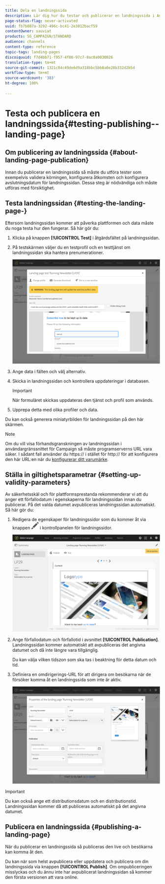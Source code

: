 ```yaml
---
title: Dela en landningssida
description: Lär dig hur du testar och publicerar en landningssida i Adobe Campaign.
page-status-flag: never-activated
uuid: fb7b087a-3292-496c-bc41-2e3012bacf59
contentOwner: sauviat
products: SG_CAMPAIGN/STANDARD
audience: channels
content-type: reference
topic-tags: landing-pages
discoiquuid: f7d4bb71-f957-4f86-97c7-8ac0a0030026
translation-type: tm+mt
source-git-commit: 1321c84c49de6d9a318bbc5bb8a0e28b332d2b5d
workflow-type: tm+mt
source-wordcount: '383'
ht-degree: 100%

---
```



# Testa och publicera en landningssida{#testing-publishing--landing-page}

## Om publicering av landningssida {#about-landing-page-publication}

Innan du publicerar en landningssida så måste du utföra tester som exempelvis validera körningen, konfigurera åtkomsten och konfigurera avslutningsdatum för landningssidan.  Dessa steg är nödvändiga och måste utföras med försiktighet.

## Testa landningssidan {#testing-the-landing-page-}

Eftersom landningssidan kommer att påverka plattformen och data måste du noga testa hur den fungerar.  Så här gör du:

1. Klicka på knappen **[!UICONTROL Test]** i åtgärdsfältet på landningssidan.
1. På testskärmen väljer du en testprofil och en testtjänst om landningssidan ska hantera prenumerationer.

   ![](assets/lp_test_2.png)

1. Ange data i fälten och välj alternativ.
1. Skicka in landningssidan och kontrollera uppdateringar i databasen.

   >[!IMPORTANT]
   >
   >När formuläret skickas uppdateras den tjänst och profil som används.

1. Upprepa detta med olika profiler och data.

Du kan också generera miniatyrbilden för landningssidan på den här skärmen.

>[!NOTE]
>
>Om du vill visa förhandsgranskningen av landningssidan i användargränssnittet för Campaign så måste programserverns URL vara säker.  I sådant fall använder du https:// i stället för http:// för att konfigurera den här URL:en när du [konfigurerar ditt varumärke](../../administration/using/branding.md#configuring-and-using-brands).

## Ställa in giltighetsparametrar {#setting-up-validity-parameters}

Av säkerhetsskäl och för plattformsprestanda rekommenderar vi att du anger ett förfallodatum i egenskaperna för landningssidan innan du publicerar. På det valda datumet avpubliceras landningssidan automatiskt.  Så här gör du:

1. Redigera de egenskaper för landningssidor som du kommer åt via knappen ![](assets/edit_darkgrey-24px.png) i kontrollpanelen för landningssidor.

   ![](assets/lp_edit_properties_button.png)

1. Ange förfallodatum och förfallotid i avsnittet **[!UICONTROL Publication]**. Landningssidan kommer automatiskt att avpubliceras det angivna datumet och då inte längre vara tillgänglig.

   Du kan välja vilken tidszon som ska tas i beaktning för detta datum och tid.

1. Definiera en omdirigerings-URL för att dirigera om besökarna när de försöker komma åt en landningssida som inte är aktiv.

   ![](assets/lp_settings_general.png)

>[!IMPORTANT]
>
>Du kan också ange ett distributionsdatum och en distributionstid. Landningssidan kommer då att publiceras automatiskt på det angivna datumet.

## Publicera en landningssida {#publishing-a-landing-page}

När du publicerar en landningssida så publiceras den live och besökarna kan komma åt den.

Du kan när som helst avpublicera eller uppdatera och publicera om din landningssida via knappen **[!UICONTROL Publish]**.  Om ompubliceringen misslyckas och du ännu inte har avpublicerat landningssidan så kommer den första versionen att vara online.
